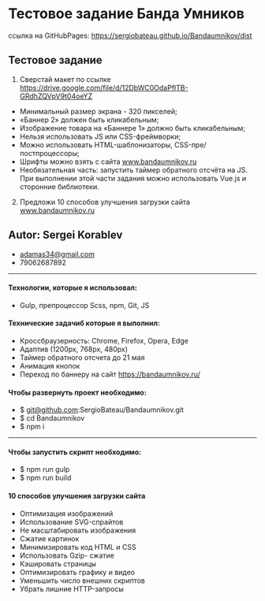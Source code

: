 # Тестовое задание Банда Умников #
ссылка на GitHubPages: https://sergiobateau.github.io/Bandaumnikov/dist

## Тестовое задание ##
1. Сверстай макет по ссылке https://drive.google.com/file/d/12DbWC0OdaPflTB-GRdhZQVpV9t04oeYZ
- Минимальный размер экрана - 320 пикселей;
- «Баннер 2» должен быть кликабельным;
- Изображение товара на «Баннере 1» должно быть кликабельным;
- Нельзя использовать JS или CSS-фреймворки;
- Можно использовать HTML-шаблонизаторы, CSS-пре/постпроцессоры;
- Шрифты можно взять с сайта www.bandaumnikov.ru 
- Необязательная часть: запустить таймер обратного отсчёта на JS. При выполнении этой части задания можно использовать Vue.js и сторонние библиотеки.

2. Предложи 10 способов улучшения загрузки сайта www.bandaumnikov.ru



## Autor: Sergei Korablev ##
- adamas34@gmail.com
- 79062687892

***
#### Технологии, которые я использовал: ####
- Gulp, препроцессор Scss, npm, Git, JS

#### Технические задачиб которые я выполнил: ####
- Кроссбраузерность: Chrome, Firefox, Opera, Edge
- Адаптив (1200px, 768px, 480px)
- Таймер обратного отсчета до 21 мая
- Анимация кнопок
- Переход по баннеру на сайт https://bandaumnikov.ru/

#### Чтобы развернуть проект необходимо: ####
* $ git@github.com:SergioBateau/Bandaumnikov.git
* $ cd Bandaumnikov
* $ npm i
***
#### Чтобы запустить скрипт необходимо: ####
* $ npm run gulp
* $ npm run build


####  10 способов улучшения загрузки сайта ####
* Оптимизация изображений
* Использование SVG-спрайтов
* Не масштабировать изображения
* Сжатие картинок
* Минимизировать код HTML и CSS
* Использовать Gzip- сжатие
* Кэшировать страницы
* Оптимизировать графику и видео
* Уменьшить число внешних скриптов
* Убрать лишние HTTP-запросы

